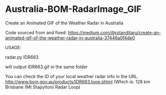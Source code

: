 # Australia-BOM-RadarImage_GIF
Create an Animated GIF of the Weather Radar in Australia

Code sourced from and fixed:  https://medium.com/@rolanditaru/create-an-animated-gif-of-the-weather-radar-in-australia-37446a0f4de0

USAGE:

radar.py IDR663

will output IDR663.gif in the same folder

You can check the ID of your local weather radar info in the URL.
http://www.bom.gov.au/products/IDR663.loop.shtml   (Which is: 128 km Brisbane (Mt Stapylton) Radar Loop)


